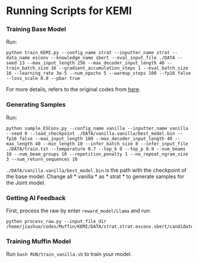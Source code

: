 # Running Scripts for KEMI

### Training Base Model

Run:

```console
python train_KEMI.py --config_name strat --inputter_name strat --data_name esconv --knowledge_name sbert --eval_input_file ./DATA --seed 13 --max_input_length 256 --max_decoder_input_length 40 --train_batch_size 16 --gradient_accumulation_steps 1 --eval_batch_size 16 --learning_rate 3e-5 --num_epochs 5 --warmup_steps 100 --fp16 false --loss_scale 0.0 --pbar true
```

For more details, refers to the original codes from [here](https://github.com/dengyang17/KEMI).

### Generating Samples

Run:

```console
python sample_ESConv.py --config_name vanilla --inputter_name vanilla --seed 0 --load_checkpoint ./DATA/vanilla.vanilla/best_model.bin --fp16 false --max_input_length 160 --max_decoder_input_length 40 --max_length 40 --min_length 10 --infer_batch_size 8 --infer_input_file ./DATA/train.txt --temperature 0.7 --top_k 0 --top_p 0.9 --num_beams 10 --num_beam_groups 10 --repetition_penalty 1 --no_repeat_ngram_size 3 --num_return_sequences 10
```

`./DATA/vanilla.vanilla/best_model.bin` is the path with the checkpoint of the base model. Change all * vanilla * as *
strat * to generate samples for the Joint model.

### Getting AI Feedback

First, process the raw by enter ``reward_model/Llama`` and run:

```console
python process_raw.py --input_file_dir /home/jiashuo/codes/Muffin/KEMI/DATA/strat.strat.esconv.sbert/candidates_10_best_model.bin_train
```

### Training Muffin Model

Run `bash RUN/train_vanilla.sh` to train your model.

